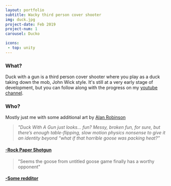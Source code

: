 ```yaml
---
layout: portfolio
subtitle: Wacky third person cover shooter
img: duck.jpg
project-date: Feb 2019
project-num: 1
carousel: Ducko

icons:
 - top: unity 
---
```



### What?

Duck with a gun is a third person cover shooter where you play as a duck taking down the mob, John Wick style. It's still at a very early stage of development, but you can follow along with the progress on my [youtube channel](https://www.youtube.com/c/dookdook/).

### Who?
Mostly just me with some additional art by [Alan Robinson](https://twitter.com/arobinsonswork)


  
> *"Duck With A Gun just looks… fun? Messy, broken fun, for sure, but there’s enough table-flipping, slow motion physics nonsense to give it an identity beyond “what if that horrible goose was packing heat?”*

#### [-Rock Paper Shotgun](https://www.rockpapershotgun.com/2020/02/16/screenshot-saturday-sundays-letting-the-sun-set-on-windmills-androids-and-dusty-old-towers/)

>"Seems the goose from untitled goose game finally has a worthy opponent"

#### [-Some redditor](https://www.reddit.com/r/IndieGaming/comments/ha49ym/never_bring_a_sword_to_a_gun_fight_unless_youre_a/fv0q4aa)
